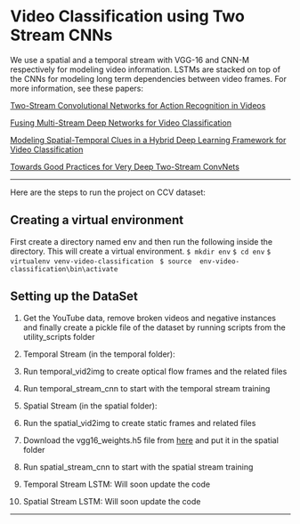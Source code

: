 # Video Classification using Two Stream CNNs

We use a spatial and a temporal stream with VGG-16 and CNN-M respectively for modeling video information.
LSTMs are stacked on top of the CNNs for modeling long term dependencies between video frames.
For more information, see these papers:

[Two-Stream Convolutional Networks for Action Recognition in Videos](http://arxiv.org/pdf/1406.2199v2.pdf)

[Fusing Multi-Stream Deep Networks for Video Classification](http://arxiv.org/pdf/1509.06086v2.pdf)

[Modeling Spatial-Temporal Clues in a Hybrid Deep Learning Framework for Video Classification](http://arxiv.org/pdf/1504.01561v1.pdf)

[Towards Good Practices for Very Deep Two-Stream ConvNets](http://arxiv.org/pdf/1507.02159v1.pdf)

***

Here are the steps to run the project on CCV dataset:

## Creating a virtual environment

First create a directory named env and then run the following inside the directory. This will create a virtual environment.
`$ mkdir env`
`$ cd env`
`$ virtualenv venv-video-classification `
`$ source  env-video-classification\bin\activate`

## Setting up the DataSet
1. Get the YouTube data, remove broken videos and negative instances and finally create a pickle file of the dataset by running scripts from the utility_scripts folder


2. Temporal Stream (in the temporal folder):
  1. Run temporal_vid2img to create optical flow frames and the related files
  2. Run temporal_stream_cnn to start with the temporal stream training


3. Spatial Stream (in the spatial folder):
  1. Run the spatial_vid2img to create static frames and related files
  2. Download the vgg16_weights.h5 file from [here](https://gist.github.com/baraldilorenzo/07d7802847aaad0a35d3) and put it in the spatial folder

  3. Run spatial_stream_cnn to start with the spatial stream training

4. Temporal Stream LSTM: 
Will soon update the code

5. Spatial Stream LSTM: 
Will soon update the code

***
